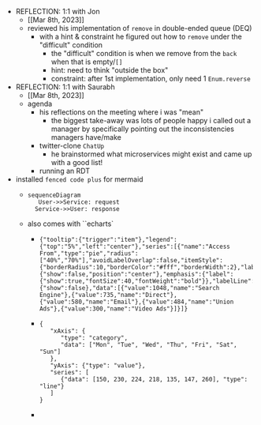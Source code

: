 - REFLECTION: 1:1 with Jon
	- [[Mar 8th, 2023]]
	- reviewed his implementation of `remove` in double-ended queue (DEQ)
		- with a hint & constraint he figured out how to `remove` under the "difficult" condition
			- the "difficult" condition is when we remove from the `back` when that is empty/`[]`
			- hint: need to think "outside the box"
			- constraint: after 1st implementation, only need 1 `Enum.reverse`
- REFLECTION: 1:1 with Saurabh
	- [[Mar 8th, 2023]]
	- agenda
		- his reflections on the meeting where i was "mean"
			- the biggest take-away was lots of people happy i called out a manager by specifically pointing out the inconsistencies managers have/make
		- twitter-clone `ChatUp`
			- he brainstormed what microservices might exist and came up with a good list!
		- running an RDT
- installed `fenced code plus` for mermaid
	- ```mermaid
	  sequenceDiagram
	     User->>Service: request
	    Service->>User: response
	  ```
	- also comes with ``echarts`
		- ```echarts
		  {"tooltip":{"trigger":"item"},"legend":{"top":"5%","left":"center"},"series":[{"name":"Access From","type":"pie","radius":["40%","70%"],"avoidLabelOverlap":false,"itemStyle":{"borderRadius":10,"borderColor":"#fff","borderWidth":2},"label":{"show":false,"position":"center"},"emphasis":{"label":{"show":true,"fontSize":40,"fontWeight":"bold"}},"labelLine":{"show":false},"data":[{"value":1048,"name":"Search Engine"},{"value":735,"name":"Direct"},{"value":580,"name":"Email"},{"value":484,"name":"Union Ads"},{"value":300,"name":"Video Ads"}]}]}
		  ```
		- ```echarts
		  {
		     "xAxis": {
		        "type": "category",
		        "data": ["Mon", "Tue", "Wed", "Thu", "Fri", "Sat", "Sun"]
		     },
		     "yAxis": {"type": "value"},
		     "series": [
		        {"data": [150, 230, 224, 218, 135, 147, 260], "type": "line"}
		     ]
		  }
		  ```
		-